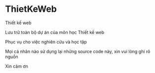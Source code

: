 # ThietKeWeb
Thiết kế web

Lưu trữ toàn bộ dự án của môn học Thiết kế web

Phục vụ cho việc nghiên cứu và học tập

Mọi cá nhân nào sử dụng lại những source code này, xin vui lòng ghi rõ nguồn

Xin cảm ơn
